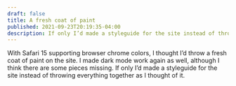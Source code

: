 ```yaml
---
draft: false
title: A fresh coat of paint
published: 2021-09-23T20:19:35-04:00
description: If only I’d made a styleguide for the site instead of throwing everything together as I thought of it.
---
```


With Safari 15 supporting browser chrome colors, I thought I’d throw a fresh coat of paint on the site. I made dark mode work again as well, although I think there are some pieces missing. If only I’d made a styleguide for the site instead of throwing everything together as I thought of it.
